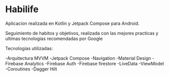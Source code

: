 # Habilife

Aplicacion realizada en Kotlin y Jetpack Compose para Android.

Seguimiento de habitos y objetivos, realizada con las mejores practicas y ultimas tecnologias recomendadas por Google

Tecnologias utilizadas:

-Arquitectura MVVM
-Jetpack Compose
-Navigation
-Material Design
-Firebase Analytics
-Firebase Auth
-Firebase firestore
-LiveData
-ViewModel
-Coroutines
-Dagger Hilt
